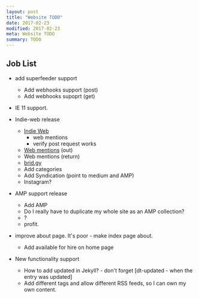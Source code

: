 ```yaml
---
layout: post
title: "Website TODO"
date: 2017-02-23
modified: 2017-02-23
meta: Website TODO
summary: TODO
---
```


## Job List

* add superfeeder support
    * Add webhooks support (post)
    * Add webhooks supoprt (get)

* IE 11 support.

* Indie-web release
    * [Indie Web](http://indiewebify.me/#send-webmentions)
        * web mentions
        * verify post request works
    * [Web mentions](https://indieweb.org/Webmention) (out)
    * Web mentions (return)
    * [brid.gy](https://brid.gy/about)
    * Add categories
    * Add Syndication (point to medium and AMP)
    * Instagram?

* AMP support release
    * Add AMP
    * Do I really have to duplicate my whole site as an AMP collection?
    * ?
    * profit.

* improve about page. It's poor - make index page about.
    * Add available for hire on home page

* New functionality support
    * How to add updated in Jekyll? - don't forget [dt-updated - when the entry was updated]
    * Add different tags and allow different RSS feeds, so I can own my own content.
